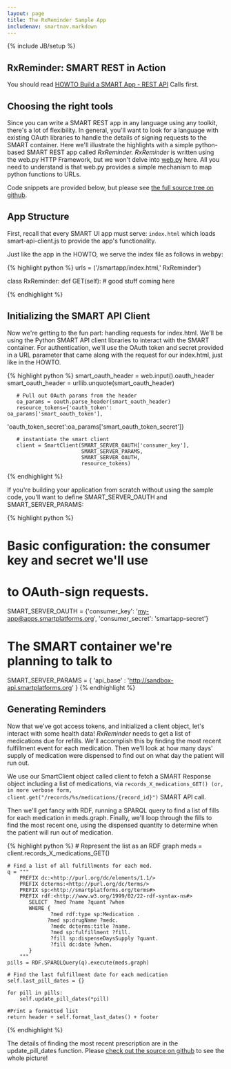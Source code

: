 ```yaml
---
layout: page
title: The RxReminder Sample App
includenav: smartnav.markdown
---
```


{% include JB/setup %}

<div id="toc"> </div>


## RxReminder: SMART REST in Action

You should read [HOWTO Build a SMART App - REST API](../build_a_rest_app) Calls
first.

## Choosing the right tools

Since you can write a SMART REST app in any language using any toolkit, there's
a lot of flexibility. In general, you'll want to look for a language with
existing OAuth libraries to handle the details of signing requests to the SMART
container. Here we'll illustrate the highlights with a simple python-based SMART
REST app called *RxReminder. RxReminder* is written using the web.py HTTP
Framework, but we won't delve into [web.py](http://webpy.org/) here. All you
need to understand is that web.py provides a simple mechanism to map python
functions to URLs.

Code snippets are provided below, but please see [the full source tree on
github](http://github.com/chb/smart_rx_reminder).

## App Structure

First, recall that every SMART UI app must serve: `index.html` which loads
smart-api-client.js to provide the app's functionality.

Just like the app in the HOWTO, we serve the index file as follows in webpy:

{% highlight python %}
  urls = ('/smartapp/index.html,' RxReminder')

  class RxReminder:
    def GET(self):
        # good stuff coming here

{% endhighlight  %}


## Initializing the SMART API Client

Now we're getting to the fun part: handling requests for index.html. We'll be
using the Python SMART API client libraries to interact with the SMART
container. For authentication, we'll use the OAuth token and secret provided in
a URL parameter that came along with the request for our index.html, just like
in the HOWTO.

{% highlight python %}
   smart_oauth_header = web.input().oauth_header
       smart_oauth_header = urllib.unquote(smart_oauth_header)

       # Pull out OAuth params from the header
       oa_params = oauth.parse_header(smart_oauth_header)
       resource_tokens={'oauth_token':       oa_params['smart_oauth_token'],

  'oauth_token_secret':oa_params['smart_oauth_token_secret']}

       # instantiate the smart client
       client = SmartClient(SMART_SERVER_OAUTH['consumer_key'],
                            SMART_SERVER_PARAMS,
                            SMART_SERVER_OAUTH,
                            resource_tokens)
{% endhighlight  %}

If you're building your application from scratch without using the sample code,
you'll want to define SMART_SERVER_OAUTH and SMART_SERVER_PARAMS:

{% highlight python %}
  # Basic configuration:  the consumer key and secret we'll use
  # to OAuth-sign requests.
  SMART_SERVER_OAUTH = {'consumer_key': 'my-app@apps.smartplatforms.org',
                        'consumer_secret': 'smartapp-secret'}


  # The SMART container we're planning to talk to
  SMART_SERVER_PARAMS = {
      'api_base' : 'http://sandbox-api.smartplatforms.org'
  }
{% endhighlight  %}


## Generating Reminders

Now that we've got access tokens, and initialized a client object, let's
interact with some health data! *RxReminder* needs to get a list of medications
due for refills. We'll accomplish this by finding the most recent fulfillment
event for each medication. Then we'll look at how many days' supply of
medication were dispensed to find out on what day the patient will run out.

We use our SmartClient object called client to fetch a SMART Response object
including a list of medications, via `records_X_medications_GET() (or, in more
verbose form, client.get("/records/%s/medications/{record_id}")` SMART API call.

Then we'll get fancy with RDF, running a SPARQL query to find a list of fills
for each medication in meds.graph. Finally, we'll loop through the fills to find
the most recent one, using the dispensed quantity to determine when the patient
will run out of medication.


{% highlight python %}
    # Represent the list as an RDF graph
    meds = client.records_X_medications_GET()

    # Find a list of all fulfillments for each med.
    q = """
        PREFIX dc:<http://purl.org/dc/elements/1.1/>
        PREFIX dcterms:<http://purl.org/dc/terms/>
        PREFIX sp:<http://smartplatforms.org/terms#>
        PREFIX rdf:<http://www.w3.org/1999/02/22-rdf-syntax-ns#>
           SELECT  ?med ?name ?quant ?when
           WHERE {
                  ?med rdf:type sp:Medication .
                 ?med sp:drugName ?medc.
                  ?medc dcterms:title ?name.
                  ?med sp:fulfillment ?fill.
                  ?fill sp:dispenseDaysSupply ?quant.
                  ?fill dc:date ?when.
           }
        """
    pills = RDF.SPARQLQuery(q).execute(meds.graph)

    # Find the last fulfillment date for each medication
    self.last_pill_dates = {}

    for pill in pills:
        self.update_pill_dates(*pill)

    #Print a formatted list
    return header + self.format_last_dates() + footer
{% endhighlight  %}

The details of finding the most recent prescription are in the update_pill_dates
function. Please [check out the source on github](http://github.com/chb/smart_rx_reminder)
to see the whole picture!
